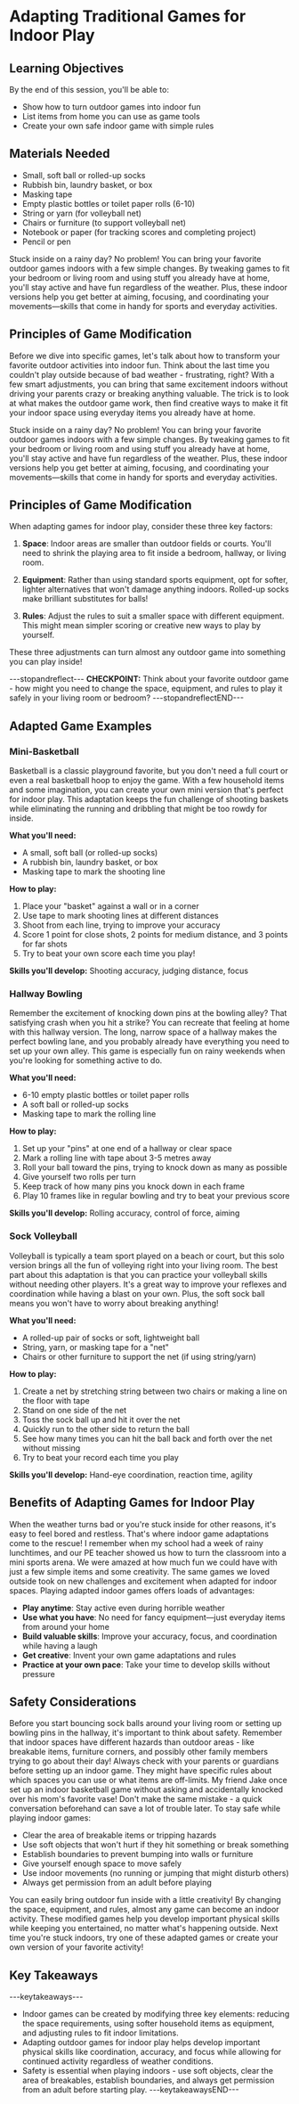# Adapting Traditional Games for Indoor Play

## Learning Objectives

By the end of this session, you'll be able to:

- Show how to turn outdoor games into indoor fun
- List items from home you can use as game tools
- Create your own safe indoor game with simple rules

## Materials Needed
- Small, soft ball or rolled-up socks
- Rubbish bin, laundry basket, or box
- Masking tape
- Empty plastic bottles or toilet paper rolls (6-10)
- String or yarn (for volleyball net)
- Chairs or furniture (to support volleyball net)
- Notebook or paper (for tracking scores and completing project)
- Pencil or pen

Stuck inside on a rainy day? No problem! You can bring your favorite outdoor games indoors with a few simple changes. By tweaking games to fit your bedroom or living room and using stuff you already have at home, you'll stay active and have fun regardless of the weather. Plus, these indoor versions help you get better at aiming, focusing, and coordinating your movements—skills that come in handy for sports and everyday activities.

## Principles of Game Modification

Before we dive into specific games, let's talk about how to transform your favorite outdoor activities into indoor fun. Think about the last time you couldn't play outside because of bad weather - frustrating, right? With a few smart adjustments, you can bring that same excitement indoors without driving your parents crazy or breaking anything valuable. The trick is to look at what makes the outdoor game work, then find creative ways to make it fit your indoor space using everyday items you already have at home.

Stuck inside on a rainy day? No problem! You can bring your favorite outdoor games indoors with a few simple changes. By tweaking games to fit your bedroom or living room and using stuff you already have at home, you'll stay active and have fun regardless of the weather. Plus, these indoor versions help you get better at aiming, focusing, and coordinating your movements—skills that come in handy for sports and everyday activities.

## Principles of Game Modification
When adapting games for indoor play, consider these three key factors:

1. **Space**: Indoor areas are smaller than outdoor fields or courts. You'll need to shrink the playing area to fit inside a bedroom, hallway, or living room.

2. **Equipment**: Rather than using standard sports equipment, opt for softer, lighter alternatives that won't damage anything indoors. Rolled-up socks make brilliant substitutes for balls!

3. **Rules**: Adjust the rules to suit a smaller space with different equipment. This might mean simpler scoring or creative new ways to play by yourself.

These three adjustments can turn almost any outdoor game into something you can play inside!

---stopandreflect---
**CHECKPOINT:** Think about your favorite outdoor game - how might you need to change the space, equipment, and rules to play it safely in your living room or bedroom?
---stopandreflectEND---

## Adapted Game Examples

### Mini-Basketball
Basketball is a classic playground favorite, but you don't need a full court or even a real basketball hoop to enjoy the game. With a few household items and some imagination, you can create your own mini version that's perfect for indoor play. This adaptation keeps the fun challenge of shooting baskets while eliminating the running and dribbling that might be too rowdy for inside.

**What you'll need:**
- A small, soft ball (or rolled-up socks)
- A rubbish bin, laundry basket, or box
- Masking tape to mark the shooting line

**How to play:**
1. Place your "basket" against a wall or in a corner
2. Use tape to mark shooting lines at different distances
3. Shoot from each line, trying to improve your accuracy
4. Score 1 point for close shots, 2 points for medium distance, and 3 points for far shots
5. Try to beat your own score each time you play!

**Skills you'll develop:** Shooting accuracy, judging distance, focus

### Hallway Bowling
Remember the excitement of knocking down pins at the bowling alley? That satisfying crash when you hit a strike? You can recreate that feeling at home with this hallway version. The long, narrow space of a hallway makes the perfect bowling lane, and you probably already have everything you need to set up your own alley. This game is especially fun on rainy weekends when you're looking for something active to do.

**What you'll need:**
- 6-10 empty plastic bottles or toilet paper rolls
- A soft ball or rolled-up socks
- Masking tape to mark the rolling line

**How to play:**
1. Set up your "pins" at one end of a hallway or clear space
2. Mark a rolling line with tape about 3-5 metres away
3. Roll your ball toward the pins, trying to knock down as many as possible
4. Give yourself two rolls per turn
5. Keep track of how many pins you knock down in each frame
6. Play 10 frames like in regular bowling and try to beat your previous score

**Skills you'll develop:** Rolling accuracy, control of force, aiming

### Sock Volleyball
Volleyball is typically a team sport played on a beach or court, but this solo version brings all the fun of volleying right into your living room. The best part about this adaptation is that you can practice your volleyball skills without needing other players. It's a great way to improve your reflexes and coordination while having a blast on your own. Plus, the soft sock ball means you won't have to worry about breaking anything!

**What you'll need:**
- A rolled-up pair of socks or soft, lightweight ball
- String, yarn, or masking tape for a "net"
- Chairs or other furniture to support the net (if using string/yarn)

**How to play:**
1. Create a net by stretching string between two chairs or making a line on the floor with tape
2. Stand on one side of the net
3. Toss the sock ball up and hit it over the net
4. Quickly run to the other side to return the ball
5. See how many times you can hit the ball back and forth over the net without missing
6. Try to beat your record each time you play

**Skills you'll develop:** Hand-eye coordination, reaction time, agility

## Benefits of Adapting Games for Indoor Play
When the weather turns bad or you're stuck inside for other reasons, it's easy to feel bored and restless. That's where indoor game adaptations come to the rescue! I remember when my school had a week of rainy lunchtimes, and our PE teacher showed us how to turn the classroom into a mini sports arena. We were amazed at how much fun we could have with just a few simple items and some creativity. The same games we loved outside took on new challenges and excitement when adapted for indoor spaces. Playing adapted indoor games offers loads of advantages:

- **Play anytime**: Stay active even during horrible weather
- **Use what you have**: No need for fancy equipment—just everyday items from around your home
- **Build valuable skills**: Improve your accuracy, focus, and coordination while having a laugh
- **Get creative**: Invent your own game adaptations and rules
- **Practice at your own pace**: Take your time to develop skills without pressure

## Safety Considerations
Before you start bouncing sock balls around your living room or setting up bowling pins in the hallway, it's important to think about safety. Remember that indoor spaces have different hazards than outdoor areas - like breakable items, furniture corners, and possibly other family members trying to go about their day! Always check with your parents or guardians before setting up an indoor game. They might have specific rules about which spaces you can use or what items are off-limits. My friend Jake once set up an indoor basketball game without asking and accidentally knocked over his mom's favorite vase! Don't make the same mistake - a quick conversation beforehand can save a lot of trouble later. To stay safe while playing indoor games:

- Clear the area of breakable items or tripping hazards
- Use soft objects that won't hurt if they hit something or break something
- Establish boundaries to prevent bumping into walls or furniture
- Give yourself enough space to move safely
- Use indoor movements (no running or jumping that might disturb others)
- Always get permission from an adult before playing

You can easily bring outdoor fun inside with a little creativity! By changing the space, equipment, and rules, almost any game can become an indoor activity. These modified games help you develop important physical skills while keeping you entertained, no matter what's happening outside. Next time you're stuck indoors, try one of these adapted games or create your own version of your favorite activity!

## Key Takeaways
---keytakeaways---
- Indoor games can be created by modifying three key elements: reducing the space requirements, using softer household items as equipment, and adjusting rules to fit indoor limitations.
- Adapting outdoor games for indoor play helps develop important physical skills like coordination, accuracy, and focus while allowing for continued activity regardless of weather conditions.
- Safety is essential when playing indoors - use soft objects, clear the area of breakables, establish boundaries, and always get permission from an adult before starting play.
---keytakeawaysEND---

